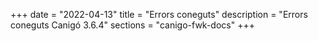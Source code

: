 +++
date        = "2022-04-13"
title       = "Errors coneguts"
description = "Errors coneguts Canigó 3.6.4"
sections    = "canigo-fwk-docs"
+++